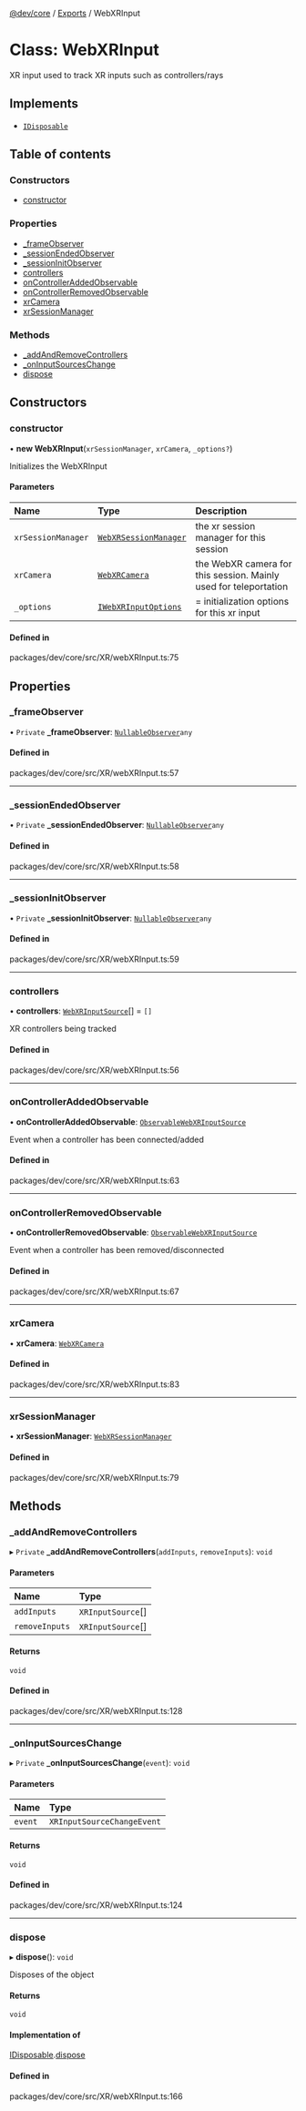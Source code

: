 [@dev/core](../README.md) / [Exports](../modules.md) / WebXRInput

# Class: WebXRInput

XR input used to track XR inputs such as controllers/rays

## Implements

- [`IDisposable`](../interfaces/IDisposable.md)

## Table of contents

### Constructors

- [constructor](WebXRInput.md#constructor)

### Properties

- [\_frameObserver](WebXRInput.md#_frameobserver)
- [\_sessionEndedObserver](WebXRInput.md#_sessionendedobserver)
- [\_sessionInitObserver](WebXRInput.md#_sessioninitobserver)
- [controllers](WebXRInput.md#controllers)
- [onControllerAddedObservable](WebXRInput.md#oncontrolleraddedobservable)
- [onControllerRemovedObservable](WebXRInput.md#oncontrollerremovedobservable)
- [xrCamera](WebXRInput.md#xrcamera)
- [xrSessionManager](WebXRInput.md#xrsessionmanager)

### Methods

- [\_addAndRemoveControllers](WebXRInput.md#_addandremovecontrollers)
- [\_onInputSourcesChange](WebXRInput.md#_oninputsourceschange)
- [dispose](WebXRInput.md#dispose)

## Constructors

### constructor

• **new WebXRInput**(`xrSessionManager`, `xrCamera`, `_options?`)

Initializes the WebXRInput

#### Parameters

| Name | Type | Description |
| :------ | :------ | :------ |
| `xrSessionManager` | [`WebXRSessionManager`](WebXRSessionManager.md) | the xr session manager for this session |
| `xrCamera` | [`WebXRCamera`](WebXRCamera.md) | the WebXR camera for this session. Mainly used for teleportation |
| `_options` | [`IWebXRInputOptions`](../interfaces/IWebXRInputOptions.md) | = initialization options for this xr input |

#### Defined in

packages/dev/core/src/XR/webXRInput.ts:75

## Properties

### \_frameObserver

• `Private` **\_frameObserver**: [`Nullable`](../modules.md#nullable)[`Observer`](Observer.md)`any`

#### Defined in

packages/dev/core/src/XR/webXRInput.ts:57

___

### \_sessionEndedObserver

• `Private` **\_sessionEndedObserver**: [`Nullable`](../modules.md#nullable)[`Observer`](Observer.md)`any`

#### Defined in

packages/dev/core/src/XR/webXRInput.ts:58

___

### \_sessionInitObserver

• `Private` **\_sessionInitObserver**: [`Nullable`](../modules.md#nullable)[`Observer`](Observer.md)`any`

#### Defined in

packages/dev/core/src/XR/webXRInput.ts:59

___

### controllers

• **controllers**: [`WebXRInputSource`](WebXRInputSource.md)[] = `[]`

XR controllers being tracked

#### Defined in

packages/dev/core/src/XR/webXRInput.ts:56

___

### onControllerAddedObservable

• **onControllerAddedObservable**: [`Observable`](Observable.md)[`WebXRInputSource`](WebXRInputSource.md)

Event when a controller has been connected/added

#### Defined in

packages/dev/core/src/XR/webXRInput.ts:63

___

### onControllerRemovedObservable

• **onControllerRemovedObservable**: [`Observable`](Observable.md)[`WebXRInputSource`](WebXRInputSource.md)

Event when a controller has been removed/disconnected

#### Defined in

packages/dev/core/src/XR/webXRInput.ts:67

___

### xrCamera

• **xrCamera**: [`WebXRCamera`](WebXRCamera.md)

#### Defined in

packages/dev/core/src/XR/webXRInput.ts:83

___

### xrSessionManager

• **xrSessionManager**: [`WebXRSessionManager`](WebXRSessionManager.md)

#### Defined in

packages/dev/core/src/XR/webXRInput.ts:79

## Methods

### \_addAndRemoveControllers

▸ `Private` **_addAndRemoveControllers**(`addInputs`, `removeInputs`): `void`

#### Parameters

| Name | Type |
| :------ | :------ |
| `addInputs` | `XRInputSource`[] |
| `removeInputs` | `XRInputSource`[] |

#### Returns

`void`

#### Defined in

packages/dev/core/src/XR/webXRInput.ts:128

___

### \_onInputSourcesChange

▸ `Private` **_onInputSourcesChange**(`event`): `void`

#### Parameters

| Name | Type |
| :------ | :------ |
| `event` | `XRInputSourceChangeEvent` |

#### Returns

`void`

#### Defined in

packages/dev/core/src/XR/webXRInput.ts:124

___

### dispose

▸ **dispose**(): `void`

Disposes of the object

#### Returns

`void`

#### Implementation of

[IDisposable](../interfaces/IDisposable.md).[dispose](../interfaces/IDisposable.md#dispose)

#### Defined in

packages/dev/core/src/XR/webXRInput.ts:166
